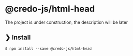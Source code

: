 # @credo-js/html-head

The project is under construction, the description will be later

## ❯ Install

```
$ npm install --save @credo-js/html-head
```
